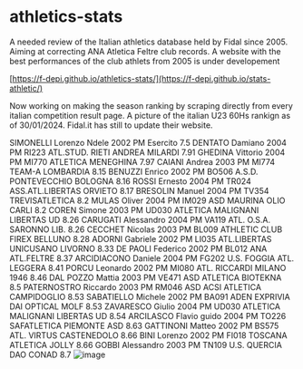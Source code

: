 # athletics-stats

A needed review of the Italian athletics database held by Fidal since 2005. Aiming at correcting ANA Atletica Feltre club records.
A website with the best performances of the club athlets from 2005 is under developement

[https://f-depi.github.io/athletics-stats/](https://f-depi.github.io/stats-athletic/)

Now working on making the season ranking by scraping directly from every italian competition result page.
A picture of the italian U23 60Hs rankign as of 30/01/2024. Fidal.it has still to update their website.

SIMONELLI Lorenzo Ndele	2002	PM	Esercito	7.5
DENTATO Damiano	2004	PM	RI223 ATL.STUD. RIETI ANDREA MILARDI	7.91
GHEDINA Vittorio	2004	PM	MI770 ATLETICA MENEGHINA	7.97
CAIANI Andrea	2003	PM	MI774 TEAM-A LOMBARDIA	8.15
BENUZZI Enrico	2002	PM	BO506 A.S.D. PONTEVECCHIO BOLOGNA	8.16
ROSSI Ernesto	2004	PM	TR024 ASS.ATL.LIBERTAS ORVIETO	8.17
BRESOLIN Manuel	2004	PM	TV354 TREVISATLETICA	8.2
MULAS Oliver	2004	PM	IM029 ASD MAURINA OLIO CARLI	8.2
COREN Simone	2003	PM	UD030 ATLETICA MALIGNANI LIBERTAS UD	8.26
CARUGATI Alessandro	2004	PM	VA119 ATL. O.S.A. SARONNO LIB.	8.26
CECCHET Nicolas	2003	PM	BL009 ATHLETIC CLUB FIREX BELLUNO	8.28
ADORNI Gabriele	2002	PM	LI035 ATL.LIBERTAS UNICUSANO LIVORNO	8.33
DE PAOLI Federico	2002	PM	BL012 ANA ATL.FELTRE	8.37
ARCIDIACONO Daniele	2004	PM	FG202 U.S. FOGGIA ATL. LEGGERA	8.41
PORCU Leonardo	2002	PM	MI080 ATL. RICCARDI MILANO 1946	8.46
DAL POZZO Mattia	2003	PM	VE471 ASD ATLETICA BIOTEKNA	8.5
PATERNOSTRO Riccardo	2003	PM	RM046 ASD ACSI ATLETICA CAMPIDOGLIO	8.53
SABATIELLO Michele	2002	PM	BA091 ADEN EXPRIVIA DAI OPTICAL MOLF	8.53
ZAVARESCO Giulio	2004	PM	UD030 ATLETICA MALIGNANI LIBERTAS UD	8.54
ARCILASCO Flavio guido	2004	PM	TO226 SAFATLETICA PIEMONTE ASD	8.63
GATTINONI Matteo	2002	PM	BS575 ATL. VIRTUS CASTENEDOLO	8.66
BINI Lorenzo	2002	PM	FI018 TOSCANA ATLETICA JOLLY	8.66
GOBBI Alessandro	2003	PM	TN109 U.S. QUERCIA DAO CONAD	8.7
![image](https://github.com/F-Depi/stats-athletic/assets/120582465/472c8a6b-bd36-4edb-b1b8-9f39a344e310)

